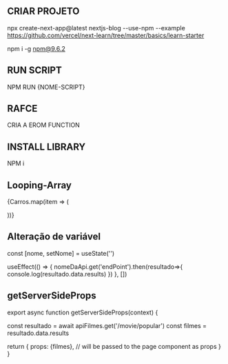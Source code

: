 ## CRIAR PROJETO
npx create-next-app@latest nextjs-blog --use-npm --example https://github.com/vercel/next-learn/tree/master/basics/learn-starter

npm i -g npm@9.6.2

## RUN SCRIPT
NPM RUN {NOME-SCRIPT}

## RAFCE
CRIA A EROM FUNCTION

## INSTALL LIBRARY
NPM i

## Looping-Array

{Carros.map(item => (
    
))}

## Alteração de variável
<!-- Entre parenteses é o nome padrão da variável -->
const [nome, setNome] = useState('') 

useEffect(() => {
    nomeDaApi.get('endPoint').then(resultado=>{
      console.log(resultado.data.results)
    })
  }, [])

## getServerSideProps

export async function getServerSideProps(context) {
  
  const resultado = await apiFilmes.get('/movie/popular')
  const filmes = resultado.data.results

  return {
    props: {filmes}, // will be passed to the page component as props
  }
}